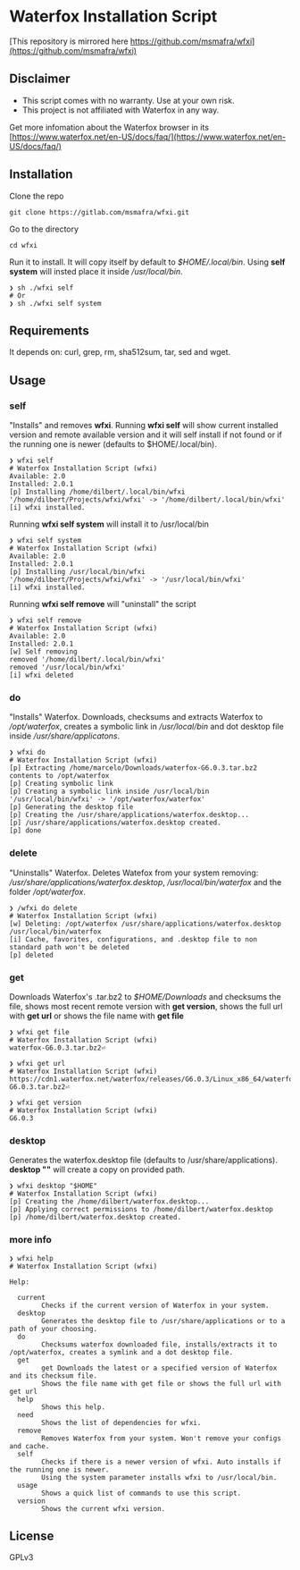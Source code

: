 # Waterfox Installation Script

[This repository is mirrored here https://github.com/msmafra/wfxi](https://github.com/msmafra/wfxi)

## Disclaimer
- This script comes with no warranty. Use at your own risk.
- This project is not affiliated with Waterfox in any way.

Get more infomation about the Waterfox browser in its [https://www.waterfox.net/en-US/docs/faq/](https://www.waterfox.net/en-US/docs/faq/)

## Installation
Clone the repo
```
git clone https://gitlab.com/msmafra/wfxi.git
```
Go to the directory
```
cd wfxi
```
Run it to install. It will copy itself by default to _$HOME/.local/bin_. Using **self system** will insted place it inside _/usr/local/bin_.
```
❯ sh ./wfxi self
# Or
❯ sh ./wfxi self system
```

## Requirements
It depends on: curl, grep, rm, sha512sum, tar, sed and wget.

## Usage
### self
"Installs" and removes **wfxi**.
Running **wfxi self** will show current installed version and remote available version and it will self install if not found or if the running one is newer (defaults to $HOME/.local/bin).
```
❯ wfxi self
# Waterfox Installation Script (wfxi)
Available: 2.0
Installed: 2.0.1
[p] Installing /home/dilbert/.local/bin/wfxi
'/home/dilbert/Projects/wfxi/wfxi' -> '/home/dilbert/.local/bin/wfxi'
[i] wfxi installed.
```
Running **wfxi self system** will install it to /usr/local/bin
```
❯ wfxi self system
# Waterfox Installation Script (wfxi)
Available: 2.0
Installed: 2.0.1
[p] Installing /usr/local/bin/wfxi
'/home/dilbert/Projects/wfxi/wfxi' -> '/usr/local/bin/wfxi'
[i] wfxi installed.
```
Running **wfxi self remove** will "uninstall" the script
```
❯ wfxi self remove
# Waterfox Installation Script (wfxi)
Available: 2.0
Installed: 2.0.1
[w] Self removing
removed '/home/dilbert/.local/bin/wfxi'
removed '/usr/local/bin/wfxi'
[i] wfxi deleted
```
### do

"Installs" Waterfox. Downloads, checksums and extracts Waterfox to _/opt/waterfox_, creates a symbolic link in _/usr/local/bin_ and dot desktop file inside _/usr/share/applicatons_.
```
❯ wfxi do
# Waterfox Installation Script (wfxi)
[p] Extracting /home/marcelo/Downloads/waterfox-G6.0.3.tar.bz2 contents to /opt/waterfox
[p] Creating symbolic link
[p] Creating a symbolic link inside /usr/local/bin
'/usr/local/bin/wfxi' -> '/opt/waterfox/waterfox'
[p] Generating the desktop file
[p] Creating the /usr/share/applications/waterfox.desktop...
[p] /usr/share/applications/waterfox.desktop created.
[p] done
```
### delete
"Uninstalls" Waterfox. Deletes Watefox from your system removing: _/usr/share/applications/waterfox.desktop_, _/usr/local/bin/waterfox_ and the folder _/opt/waterfox_.
```
❯ /wfxi do delete
# Waterfox Installation Script (wfxi)
[w] Deleting: /opt/waterfox /usr/share/applications/waterfox.desktop /usr/local/bin/waterfox
[i] Cache, favorites, configurations, and .desktop file to non standard path won't be deleted
[p] deleted
```
### get
Downloads Waterfox's .tar.bz2 to _$HOME/Downloads_ and checksums the file, shows most recent remote version with **get version**, shows the full url with **get url** or shows the file name with **get file**
```
❯ wfxi get file
# Waterfox Installation Script (wfxi)
waterfox-G6.0.3.tar.bz2⏎

❯ wfxi get url
# Waterfox Installation Script (wfxi)
https://cdn1.waterfox.net/waterfox/releases/G6.0.3/Linux_x86_64/waterfox-G6.0.3.tar.bz2⏎

❯ wfxi get version
# Waterfox Installation Script (wfxi)
G6.0.3
```

### desktop
Generates the waterfox.desktop file (defaults to /usr/share/applications). **desktop "<path>"** will create a copy on provided path.

```
❯ wfxi desktop "$HOME"
# Waterfox Installation Script (wfxi)
[p] Creating the /home/dilbert/waterfox.desktop...
[p] Applying correct permissions to /home/dilbert/waterfox.desktop
[p] /home/dilbert/waterfox.desktop created.
```
### more info
```
❯ wfxi help
# Waterfox Installation Script (wfxi)

Help:

  current
        Checks if the current version of Waterfox in your system.
  desktop
        Generates the desktop file to /usr/share/applications or to a path of your choosing.
  do
        Checksums waterfox downloaded file, installs/extracts it to /opt/waterfox, creates a symlink and a dot desktop file.
  get
        get Downloads the latest or a specified version of Waterfox and its checksum file.
        Shows the file name with get file or shows the full url with get url
  help
        Shows this help.
  need
        Shows the list of dependencies for wfxi.
  remove
        Removes Waterfox from your system. Won't remove your configs and cache.
  self
        Checks if there is a newer version of wfxi. Auto installs if the running one is newer.
        Using the system parameter installs wfxi to /usr/local/bin.
  usage
        Shows a quick list of commands to use this script.
  version
        Shows the current wfxi version.
```
## License
GPLv3

